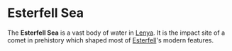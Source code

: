 # Esterfell Sea

The **Esterfell Sea** is a vast body of water in [Lenya](../). It is the impact site of a comet in prehistory which shaped most of [Esterfell](../../)'s modern features.
